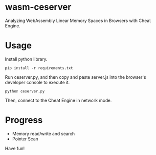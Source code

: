 # wasm-ceserver
Analyzing WebAssembly Linear Memory Spaces in Browsers with Cheat Engine.

# Usage
Install python library.
```
pip install -r requirements.txt
```

Run ceserver.py, and then copy and paste server.js into the browser's developer console to execute it.
```
python ceserver.py
```

Then, connect to the Cheat Engine in network mode.

# Progress
- Memory read/write and search
- Pointer Scan

Have fun!